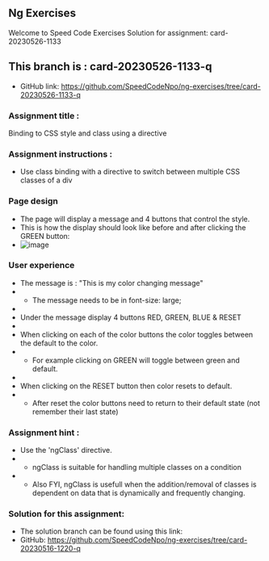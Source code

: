 ## Ng Exercises
Welcome to Speed Code Exercises
Solution for assignment:  card-20230526-1133

## This branch is : card-20230526-1133-q
- GitHub link: https://github.com/SpeedCodeNpo/ng-exercises/tree/card-20230526-1133-q

### Assignment title :
Binding to CSS style and class using a directive

### Assignment instructions :
- Use class binding with a directive to switch between multiple CSS classes of a div

### Page design
- The page will display a message and 4 buttons that control the style.
- This is how the display should look like before and after clicking the GREEN button: 
- ![image](https://github.com/SpeedCodeNpo/ng-exercises/assets/132397719/1ee3ccac-bb2b-4db8-8c2c-391bc54cd13f)

### User experience
- The message is : "This is my color changing message"
- - The message needs to be in font-size: large;
-
- Under the message display 4 buttons RED, GREEN, BLUE & RESET
-
- When clicking on each of the color buttons the color toggles between the default to the color.
- - For example clicking on GREEN will toggle between green and default.
-
- When clicking on the RESET button then color resets to default.
- - After reset the color buttons need to return to their default state (not remember their last state)

### Assignment hint :
- Use the 'ngClass' directive.
- - ngClass is suitable for handling multiple classes on a condition
- - Also FYI, ngClass is usefull when the addition/removal of classes is dependent on data that is dynamically and frequently changing.

### Solution for this assignment:
- The solution branch can be found using this link:
- GitHub:  https://github.com/SpeedCodeNpo/ng-exercises/tree/card-20230516-1220-q
